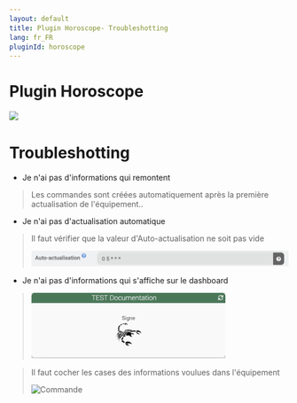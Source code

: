 ```yaml
---
layout: default
title: Plugin Horoscope- Troubleshotting
lang: fr_FR
pluginId: horoscope
---
```

# Plugin Horoscope

<img src="{{site.baseurl}}/plugin-horoscope/{{site.img}}/horoscope_icon.png" class="pluginLogo" width="100" />

# Troubleshotting

- Je n'ai pas d'informations qui remontent

> Les commandes sont créées automatiquement après la première actualisation de l'équipement..

- Je n'ai pas d'actualisation automatique

> Il faut vérifier que la valeur d'Auto-actualisation ne soit pas vide
>
> <img src="../images/horoscope_actualisation.png" alt="Auto actualisation" width="900" />

- Je n'ai pas d'informations qui s'affiche sur le dashboard

> <img src="../images/horoscope_dashboard.png" alt="Dashboard" width="350" />


> Il faut cocher les cases des informations voulues dans l'équipement
>
> ![Commande](../{{site.img}}/horoscope_commande.png)